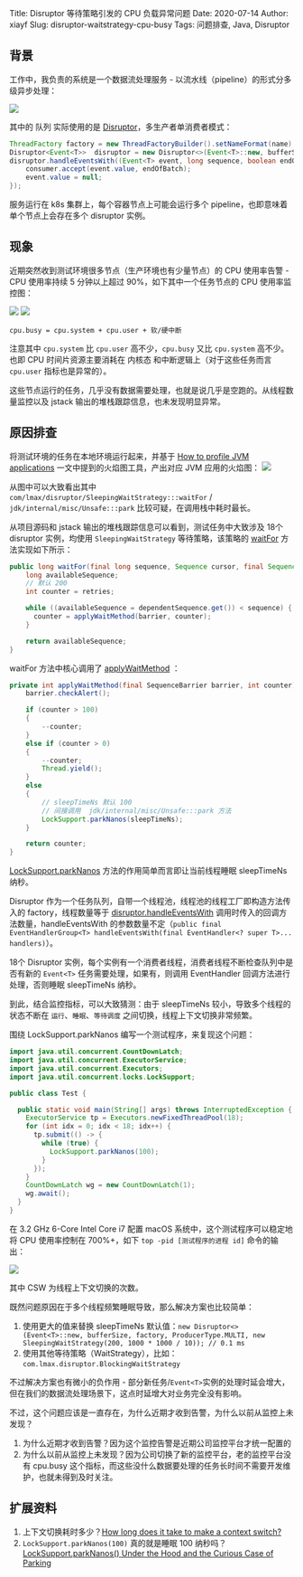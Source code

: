 Title: Disruptor 等待策略引发的 CPU 负载异常问题
Date: 2020-07-14
Author: xiayf
Slug: disruptor-waitstrategy-cpu-busy
Tags: 问题排查, Java, Disruptor

## 背景

工作中，我负责的系统是一个数据流处理服务 - 以流水线（pipeline）的形式分多级异步处理：

![](https://i.loli.net/2020/07/14/ONwUsrlhLmIq8BW.jpg)

其中的 队列 实际使用的是 [Disruptor](https://github.com/LMAX-Exchange/disruptor)，多生产者单消费者模式：

```java
ThreadFactory factory = new ThreadFactoryBuilder().setNameFormat(name).setDaemon(true).build();
Disruptor<Event<T>>  disruptor = new Disruptor<>(Event<T>::new, bufferSize, factory, ProducerType.MULTI, new SleepingWaitStrategy());
disruptor.handleEventsWith((Event<T> event, long sequence, boolean endOfBatch) -> {
    consumer.accept(event.value, endOfBatch);
    event.value = null;
});
```

服务运行在 k8s 集群上，每个容器节点上可能会运行多个 pipeline，也即意味着单个节点上会存在多个 disruptor 实例。

## 现象

近期突然收到测试环境很多节点（生产环境也有少量节点）的 CPU 使用率告警 - CPU 使用率持续 5 分钟以上超过 90%，如下其中一个任务节点的 CPU 使用率监控图：

![](https://i.loli.net/2020/07/14/XJVsiMI3b9m5dlB.jpg)
![](https://i.loli.net/2020/07/14/2YwPQAqaICr879x.jpg)

`cpu.busy = cpu.system + cpu.user + 软/硬中断`

注意其中 `cpu.system` 比 `cpu.user` 高不少，`cpu.busy` 又比 `cpu.system` 高不少。也即 CPU 时间片资源主要消耗在 内核态 和中断逻辑上（对于这些任务而言 `cpu.user` 指标也是异常的）。

这些节点运行的任务，几乎没有数据需要处理，也就是说几乎是空跑的。从线程数量监控以及 jstack 输出的堆栈跟踪信息，也未发现明显异常。

## 原因排查

将测试环境的任务在本地环境运行起来，并基于 [How to profile JVM applications](https://www.lightbend.com/blog/profiling-jvm-applications) 一文中提到的火焰图工具，产出对应 JVM 应用的火焰图：
![](https://i.loli.net/2020/07/14/zQMWsBeKbuZLamN.jpg)

从图中可以大致看出其中 `com/lmax/disruptor/SleepingWaitStrategy:::waitFor` / `jdk/internal/misc/Unsafe:::park` 比较可疑，在调用栈中耗时最长。

从项目源码和 jstack 输出的堆栈跟踪信息可以看到，测试任务中大致涉及 18个 disruptor 实例，均使用 `SleepingWaitStrategy` 等待策略，该策略的 [waitFor](https://github.com/LMAX-Exchange/disruptor/blob/master/src/main/java/com/lmax/disruptor/SleepingWaitStrategy.java#L56) 方法实现如下所示：

```java
public long waitFor(final long sequence, Sequence cursor, final Sequence dependentSequence, final SequenceBarrier barrier) throws AlertException {
    long availableSequence;
    // 默认 200
    int counter = retries;

    while ((availableSequence = dependentSequence.get()) < sequence) {
      counter = applyWaitMethod(barrier, counter);
    }

    return availableSequence;
}
```

waitFor 方法中核心调用了 [applyWaitMethod](https://github.com/LMAX-Exchange/disruptor/blob/master/src/main/java/com/lmax/disruptor/SleepingWaitStrategy.java#L76) ：

```java
private int applyWaitMethod(final SequenceBarrier barrier, int counter) throws AlertException {
    barrier.checkAlert();

    if (counter > 100)
    {
        --counter;
    }
    else if (counter > 0)
    {
        --counter;
        Thread.yield();
    }
    else
    {
        // sleepTimeNs 默认 100
        // 间接调用  jdk/internal/misc/Unsafe:::park 方法
        LockSupport.parkNanos(sleepTimeNs);
    }

    return counter;
}
```

[LockSupport.parkNanos](https://docs.oracle.com/javase/8/docs/api/java/util/concurrent/locks/LockSupport.html#parkNanos-long-) 方法的作用简单而言即让当前线程睡眠 sleepTimeNs 纳秒。

Disruptor 作为一个任务队列，自带一个线程池，线程池的线程工厂即构造方法传入的 factory，线程数量等于 [disruptor.handleEventsWith](https://github.com/LMAX-Exchange/disruptor/blob/master/src/main/java/com/lmax/disruptor/dsl/Disruptor.java#L165) 调用时传入的回调方法数量，handleEventsWith 的参数数量不定（`public final EventHandlerGroup<T> handleEventsWith(final EventHandler<? super T>... handlers)`）。

18个 Disruptor 实例，每个实例有一个消费者线程，消费者线程不断检查队列中是否有新的 `Event<T>` 任务需要处理，如果有，则调用 EventHandler 回调方法进行处理，否则睡眠 sleepTimeNs 纳秒。

到此，结合监控指标，可以大致猜测：由于 sleepTimeNs 较小，导致多个线程的状态不断在 `运行`、`睡眠`、`等待调度` 之间切换，线程上下文切换非常频繁。

围绕 LockSupport.parkNanos 编写一个测试程序，来复现这个问题：

```java
import java.util.concurrent.CountDownLatch;
import java.util.concurrent.ExecutorService;
import java.util.concurrent.Executors;
import java.util.concurrent.locks.LockSupport;

public class Test {

  public static void main(String[] args) throws InterruptedException {
    ExecutorService tp = Executors.newFixedThreadPool(18);
    for (int idx = 0; idx < 18; idx++) {
      tp.submit(() -> {
        while (true) {
          LockSupport.parkNanos(100);
        }
      });
    }
    CountDownLatch wg = new CountDownLatch(1);
    wg.await();
  }
}
```

在 3.2 GHz 6-Core Intel Core i7 配置 macOS 系统中，这个测试程序可以稳定地将 CPU 使用率控制在 700%+，如下 `top -pid [测试程序的进程 id]` 命令的输出：

![](https://i.loli.net/2020/07/14/Z6jixvuWY1yTnL4.jpg)

其中 CSW 为线程上下文切换的次数。

既然问题原因在于多个线程频繁睡眠导致，那么解决方案也比较简单：

1. 使用更大的值来替换 sleepTimeNs 默认值：`new Disruptor<>(Event<T>::new, bufferSize, factory, ProducerType.MULTI, new SleepingWaitStrategy(200, 1000 * 1000 / 10)); // 0.1 ms`
2. 使用其他等待策略（WaitStrategy），比如：`com.lmax.disruptor.BlockingWaitStrategy`

不过解决方案也有微小的负作用 - 部分新任务/`Event<T>`实例的处理时延会增大，但在我们的数据流处理场景下，这点时延增大对业务完全没有影响。

不过，这个问题应该是一直存在，为什么近期才收到告警，为什么以前从监控上未发现？

1. 为什么近期才收到告警？因为这个监控告警是近期公司监控平台才统一配置的
2. 为什么以前从监控上未发现？因为公司切换了新的监控平台，老的监控平台没有 cpu.busy 这个指标，而这些没什么数据要处理的任务长时间不需要开发维护，也就未得到及时关注。

## 扩展资料

1. 上下文切换耗时多少？[How long does it take to make a context switch?](https://blog.tsunanet.net/2010/11/how-long-does-it-take-to-make-context.html)
2. `LockSupport.parkNanos(100)` 真的就是睡眠 100 纳秒吗？[LockSupport.parkNanos() Under the Hood and the Curious Case of Parking](https://hazelcast.com/blog/locksupport-parknanos-under-the-hood-and-the-curious-case-of-parking/)







